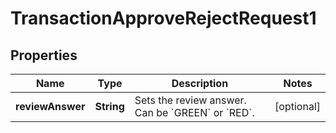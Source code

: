 

# TransactionApproveRejectRequest1


## Properties

| Name | Type | Description | Notes |
|------------ | ------------- | ------------- | -------------|
|**reviewAnswer** | **String** | Sets the review answer. Can be &#x60;GREEN&#x60; or &#x60;RED&#x60;. |  [optional] |



